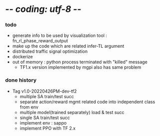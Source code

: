 # -*- coding: utf-8 -*-


### todo 
* generate info to be used by visualization tool : fn_rl_phase_reward_output
* make up the code which are related infer-TL argument
* distributed traffic signal optimization
* dockerize 
* out of memory : python process terminated with "killed" message
  * TF1.x version implemented by mgpi also has same problem 

### done history
* Tag v1.0-20220426PM-dev-tf2
  * multiple SA train/test succ
  * separate action/reward mgmt related code into independent class from env
  * multiple model(trained separately) load & test succ
  * single SA train/test succ
  * implement env : sappo
  * implement PPO with TF 2.x

